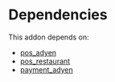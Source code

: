 # Dependencies

This addon depends on:

- [pos_adyen](https://github.com/bringout/oca-ocb-pos/tree/0b5a375f28b7fd705dce67a975081b11a8ec8983/odoo-bringout-oca-ocb-pos_adyen)
- [pos_restaurant](https://github.com/bringout/oca-ocb-pos/tree/0b5a375f28b7fd705dce67a975081b11a8ec8983/odoo-bringout-oca-ocb-pos_restaurant)
- [payment_adyen](../../odoo-bringout-oca-ocb-payment_adyen)
